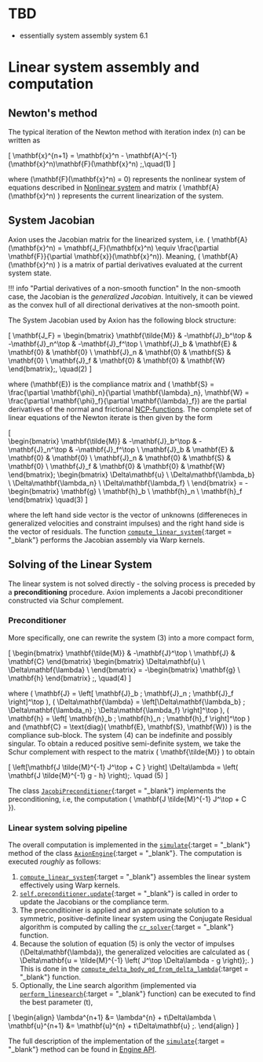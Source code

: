 # TBD

- essentially system assembly system 6.1


# Linear system assembly and computation

## Newton's method
The typical iteration of the Newton method with iteration index \(n\) can be written as

\[
    \mathbf{x}^{n+1} = \mathbf{x}^n - \mathbf{A}^{-1}(\mathbf{x}^n)\mathbf{F}(\mathbf{x}^n) \;,\quad(1)
\]

where \(\mathbf{F}(\mathbf{x}^n) = 0\) represents the nonlinear system of equations described in [Nonlinear system](./non-linear-system.md) and matrix \( \mathbf{A}(\mathbf{x}^n) \) represents the current linearization of the system.

## System Jacobian
Axion uses the Jacobian matrix for the linearized system, i.e. \( \mathbf{A}(\mathbf{x}^n) = \mathbf{J_F}(\mathbf{x}^n) \equiv \frac{\partial \mathbf{F}}{\partial \mathbf{x}}(\mathbf{x}^n)\). Meaning, \( \mathbf{A}(\mathbf{x}^n) \) is a matrix of partial derivatives evaluated at the current system state.

!!! info "Partial derivatives of a non-smooth function"
    In the non-smooth case, the Jacobian is the *generalized Jacobian*. Intuitively, it can be viewed as the convex hull of all directional derivatives at the non-smooth point.

The System Jacobian used by Axion has the following block structure:

\[  \mathbf{J_F} = 
    \begin{bmatrix}
        \mathbf{\tilde{M}} & -\mathbf{J}_b^\top & -\mathbf{J}_n^\top & -\mathbf{J}_f^\top \\
        \mathbf{J}_b & \mathbf{E} & \mathbf{0} & \mathbf{0} \\
        \mathbf{J}_n & \mathbf{0} & \mathbf{S} & \mathbf{0} \\
        \mathbf{J}_f & \mathbf{0} & \mathbf{0} & \mathbf{W}
    \end{bmatrix}\;, \quad(2)
\]

where \(\mathbf{E}\) is the compliance matrix and \( \mathbf{S} = \frac{\partial \mathbf{\phi}_n}{\partial \mathbf{\lambda}_n}, \mathbf{W} = \frac{\partial \mathbf{\phi}_f}{\partial \mathbf{\lambda}_f}\) are the partial derivatives of the normal and frictional [NCP-functions](./non-linear-system.md#nonlinear-complementarity). The complete set of linear equations of the Newton iterate is then given by the form 

\[  
    \begin{bmatrix}
        \mathbf{\tilde{M}} & -\mathbf{J}_b^\top & -\mathbf{J}_n^\top & -\mathbf{J}_f^\top \\
        \mathbf{J}_b & \mathbf{E} & \mathbf{0} & \mathbf{0} \\
        \mathbf{J}_n & \mathbf{0} & \mathbf{S} & \mathbf{0} \\
        \mathbf{J}_f & \mathbf{0} & \mathbf{0} & \mathbf{W}
    \end{bmatrix}\;
    \begin{bmatrix}
        \Delta\mathbf{u} \\
        \Delta\mathbf{\lambda_b} \\
        \Delta\mathbf{\lambda_n} \\
        \Delta\mathbf{\lambda_f} \\
    \end{bmatrix} = 
    -\begin{bmatrix}
        \mathbf{g} \\
        \mathbf{h}_b \\
        \mathbf{h}_n \\
        \mathbf{h}_f
    \end{bmatrix}   \quad(3)
\]

where the left hand side vector is the vector of unknowns (differeneces in generalized velocities and constraint impulses) and the right hand side is the vector of residuals. The function [`compute_linear_system`](https://github.com/aleskucera/axion/blob/main/src/axion/core/linear_utils.py#L82-L218){:target = "_blank"} performs the Jacobian assembly via Warp kernels.  

## Solving of the Linear System
The linear system is not solved directly - the solving process is preceded by a **preconditioning** procedure. Axion implements a Jacobi preconditioner constructed via Schur complement. 

### Preconditioner
More specifically, one can rewrite the system (3) into a more compact form,

\[
    \begin{bmatrix}
        \mathbf{\tilde{M}} & -\mathbf{J}^\top \\
        \mathbf{J} & \mathbf{C}
    \end{bmatrix}
    \begin{bmatrix}
        \Delta\mathbf{u} \\
        \Delta\mathbf{\lambda} \\
    \end{bmatrix}
    =
    -\begin{bmatrix}
        \mathbf{g} \\
        \mathbf{h}
    \end{bmatrix} \;,  \quad(4)
\]

where \( \mathbf{J} = \left[ \mathbf{J}_b \; \mathbf{J}_n \; \mathbf{J}_f \right]^\top \), \( \Delta\mathbf{\lambda} = \left[\Delta\mathbf{\lambda_b} \; \Delta\mathbf{\lambda_n} \; \Delta\mathbf{\lambda_f} \right]^\top \), \( \mathbf{h} = \left[ \mathbf{h}_b \; \mathbf{h}_n \; \mathbf{h}_f \right]^\top \) and \(\mathbf{C} = \text{diag}( \mathbf{E}, \mathbf{S}, \mathbf{W}) \) is the compliance sub-block. The system (4) can be indefinite and possibly singular. To obtain a reduced positive semi-definite system, we take the Schur complement with respect to the matrix \( \mathbf{\tilde{M}} \) to obtain

\[
    \left[\mathbf{J \tilde{M}^{-1} J^\top + C } \right] \Delta\lambda = 
    \left( \mathbf{J \tilde{M}^{-1} g - h}  \right)\;. \quad (5)
\]

The class [`JacobiPreconditioner`](https://github.com/aleskucera/axion/blob/main/src/axion/optim/preconditioner.py){:target = "_blank"} implements the preconditioning, i.e, the computation \( \mathbf{J \tilde{M}^{-1} J^\top + C }\).

### Linear system solving pipeline
The overall computation is implemented in the [`simulate`](https://github.com/aleskucera/axion/blob/main/src/axion/core/engine.py#L123-L176){:target = "_blank"} method of the class [`AxionEngine`](https://github.com/aleskucera/axion/blob/main/src/axion/core/engine.py){:target = "_blank"}. The computation is executed *roughly* as follows:

1. [`compute_linear_system`](https://github.com/aleskucera/axion/blob/main/src/axion/core/linear_utils.py#L82-L218){:target = "_blank"} assembles the linear system effectively using Warp kernels.
2. [`self.preconditioner.update`](https://github.com/aleskucera/axion/blob/main/src/axion/optim/preconditioner.py#L81-L97){:target = "_blank"} is called in order to update the Jacobians or the compliance term.
3. The preconditioiner is applied and an approximate solution to a symmetric, positive-definite linear system using the Conjugate Residual algorithm is computed by calling the [`cr_solver`](https://github.com/aleskucera/axion/blob/main/src/axion/optim/cr.py#L62-L158){:target = "_blank"} function.
4. Because the solution of equation (5) is only the vector of impulses \(\Delta\mathbf{\lambda}\), the generalized velocities are calculated as
\(
    \Delta\mathbf{u =  \tilde{M}^{-1} \left( J^\top \Delta\lambda - g \right)}\;.
\)
This is done in the [`compute_delta_body_qd_from_delta_lambda`](https://github.com/aleskucera/axion/blob/main/src/axion/core/linear_utils.py#L189-L218){:target = "_blank"} function.
5. Optionally, the Line search algorithm (implemented via [`perform_linesearch`](https://github.com/aleskucera/axion/blob/main/src/axion/core/linesearch_utils.py#L48-L151){:target = "_blank"} function) can be executed to find the best parameter \(t\),

\[
    \begin{align}
    \lambda^{n+1} &= \lambda^{n} + t\Delta\lambda \\
    \mathbf{u}^{n+1} &= \mathbf{u}^{n} + t\Delta\mathbf{u} \;.
    \end{align}
\]

The full description of the implementation of the [`simulate`](https://github.com/aleskucera/axion/blob/main/src/axion/core/engine.py#L123-L176){:target = "_blank"} method can be found in [Engine API](./../implementation/engine.md).

